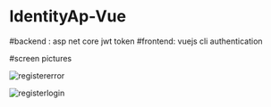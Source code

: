 # IdentityAp-Vue

#backend : asp net core jwt token 
#frontend: vuejs cli authentication


#screen pictures

![registererror](https://user-images.githubusercontent.com/41470054/108610690-c040a100-73e8-11eb-9561-51f6b4dd7679.png)


![registerlogin](https://user-images.githubusercontent.com/41470054/108610705-e0706000-73e8-11eb-9072-c3329ef1965c.png)
